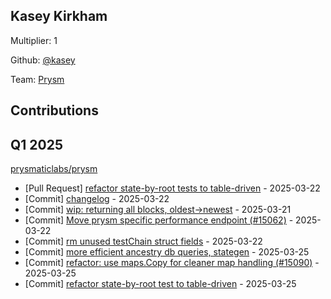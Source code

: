 
## Kasey Kirkham
Multiplier: 1

Github: [@kasey](https://github.com/kasey)

Team: [Prysm](https://github.com/Prysmaticlabs/Prysm/pulls?q=author%3Akasey)

## Contributions

## Q1 2025

[prysmaticlabs/prysm](https://github.com/prysmaticlabs/prysm)
* [Pull Request] [refactor state-by-root tests to table-driven](https://github.com/prysmaticlabs/prysm/pull/15087) - 2025-03-22
* [Commit] [changelog](https://github.com/prysmaticlabs/prysm/commit/799c2d82ad247cf82869376441fd35ea01b10960) - 2025-03-22
* [Commit] [wip: returning all blocks, oldest->newest](https://github.com/prysmaticlabs/prysm/commit/bef1b409ebc4d82e942f3f9732f6b22a78f7b0c0) - 2025-03-21
* [Commit] [Move prysm specific performance endpoint (#15062)](https://github.com/prysmaticlabs/prysm/commit/9d2273c514ef8293ecf10fe1d6695ba5cb0278cc) - 2025-03-22
* [Commit] [rm unused testChain struct fields](https://github.com/prysmaticlabs/prysm/commit/ca936e121a6fd75a968b52b398d5050d986533fa) - 2025-03-22
* [Commit] [more efficient ancestry db queries, stategen](https://github.com/prysmaticlabs/prysm/commit/78a729639e74a8acbd2fa7488a7c2e5cd6545a2a) - 2025-03-25
* [Commit] [refactor: use maps.Copy for cleaner map handling (#15090)](https://github.com/prysmaticlabs/prysm/commit/2b4d8a09ff2abded7b017b0a0d938d3982ff36c8) - 2025-03-25
* [Commit] [refactor state-by-root test to table-driven](https://github.com/prysmaticlabs/prysm/commit/6e2e54d21e3d3f52ff80be90a4e8c1e9e8f8741a) - 2025-03-25
